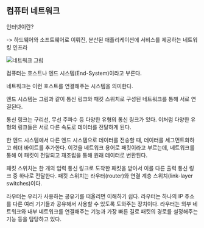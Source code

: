 ## 컴퓨터 네트워크 

인터넷이란? 

-> 하드웨어와 소프트웨어로 이뤄진, 분산된 애플리케이션에 서비스를 제공하는 네트워킹 인프라

![네트워크 그림](https://github.com/boseungk/TIL/assets/95980754/def38842-de54-48c9-b280-f8a74ebc1e1f)

컴퓨터는 호스트나 엔드 시스템(End-System)이라고 부른다.

네트워크는 이런 호스트를 연결해주는 시스템을 의미한다. 

엔드 시스템는 그림과 같이 통신 링크와 패킷 스위치로 구성된 네트워크를 통해 서로 연결된다.

통신 링크는 구리선, 무선 주파수 등 다양한 유형의 통신 링크가 있다. 이처럼 다양한 유형의 링크들은 서로 다른 속도로 데이터를 전달하게 된다.

한 엔드 시스템에서 다른 엔드 시스템으로 데이터를 전송할 때, 데이터를 세그먼트화하고 헤더 바이트를 추가한다. 이것을 네트워크 용어로 패킷이라고 부르는데, 네트워크를 통해 이 패킷이 전달되고 재조립을 통해 원래 데이터로 변환된다.

패킷 스위치는 한 개의 입력 통신 링크로 도착한 패킷을 받아서 이를 다른 출력 통신 링크 중 하나로 전달한다. 패킷 스위치는 라우터(router)와 연결 계층 스위치(link-layer switches)이다.

라우터는 우리가 사용하는 공유기를 떠올리면 이해하기 쉽다. 라우터는 하나의 IP 주소를 다른 여러 기기들과 공유해서 사용할 수 있도록 도와주는 장치이다. 라우터는 외부 네트워크와 내부 네트워크를 연결해주는 기능과 가장 빠른 길로 패킷의 경로를 설정해주는 기능 등을 담당하고 있다.

